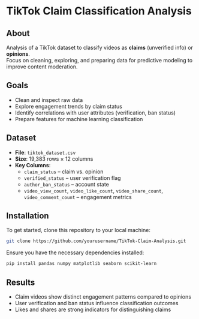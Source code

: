 # TikTok Claim Classification Analysis

## About
Analysis of a TikTok dataset to classify videos as **claims** (unverified info) or **opinions**.  
Focus on cleaning, exploring, and preparing data for predictive modeling to improve content moderation.

## Goals
- Clean and inspect raw data  
- Explore engagement trends by claim status  
- Identify correlations with user attributes (verification, ban status)  
- Prepare features for machine learning classification

## Dataset
- **File**: `tiktok_dataset.csv`  
- **Size**: 19,383 rows × 12 columns  
- **Key Columns**:  
  - `claim_status` – claim vs. opinion  
  - `verified_status` – user verification flag  
  - `author_ban_status` – account state  
  - `video_view_count`, `video_like_count`, `video_share_count`, `video_comment_count` – engagement metrics

## Installation  
To get started, clone this repository to your local machine: 
```bash
git clone https://github.com/yourusername/TikTok-Claim-Analysis.git
```

Ensure you have the necessary dependencies installed:  
```bash
pip install pandas numpy matplotlib seaborn scikit-learn
```

## Results
- Claim videos show distinct engagement patterns compared to opinions
- User verification and ban status influence classification outcomes
- Likes and shares are strong indicators for distinguishing claims
